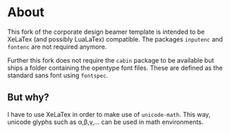 # About

This fork of the corporate design beamer template is intended to be XeLaTex (and possibly LuaLaTex) compatible.
The packages `inputenc` and `fontenc` are not required anymore.

Further this fork does not require the `cabin` package to be available but ships a folder containing the opentype font files.
These are defined as the standard sans font using `fontspec`.

## But why?
I have to use XeLaTex in order to make use of `unicode-math`. 
This way, unicode glyphs such as α,β,γ,… can be used in math environments.

